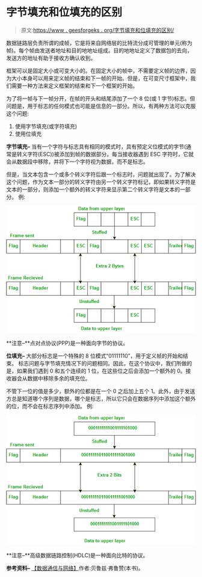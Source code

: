 # 字节填充和位填充的区别

> 原文:[https://www . geesforgeks . org/字节填充和位填充的区别/](https://www.geeksforgeeks.org/difference-between-byte-stuffing-and-bit-stuffing/)

数据链路层负责所谓的成帧，它是将来自网络层的比特流分成可管理的单元(称为帧)。每个帧由发送者地址和目的地地址组成。目的地地址定义了数据包的去向，发送方的地址有助于接收方确认收到。

框架可以是固定大小或可变大小的。在固定大小的帧中，不需要定义帧的边界，因为大小本身可以用来定义帧的结束和下一帧的开始。但是，在可变尺寸框架中，我们需要一种方法来定义框架的结束和下一个框架的开始。

为了将一帧与下一帧分开，在帧的开头和结尾添加了一个 8 位(或 1 字节)标志。但问题是，用于标志的任何模式也可能是信息的一部分。所以，有两种方法可以克服这个问题:

1.  使用字节填充(或字符填充)
2.  使用位填充

**字节填充–**
当有一个字符与标志具有相同的模式时，具有预定义位模式的字节(通常是转义字符(ESC))被添加到帧的数据部分。每当接收器遇到 ESC 字符时，它就会从数据段中移除，并将下一个字符视为数据，而不是标志。

但是，当文本包含一个或多个转义字符后跟一个标志时，问题就出现了。为了解决这个问题，作为文本一部分的转义字符由另一个转义字符标记，即如果转义字符是文本的一部分，则添加一个额外的转义字符来显示第二个转义字符是文本的一部分。
例:

![](img/a1d8e5b4fc135175c663292036536353.png)

**注意–**点对点协议(PPP)是一种面向字节的协议。

**位填充–**
大部分标志是一个特殊的 8 位模式“01111110”，用于定义帧的开始和结束。
标志问题与字节填充情况下的问题相同。因此，在这个协议中，我们所做的是，如果我们遇到 0 和五个连续的 1 位，在这些位之后会添加一个额外的 0。接收器会从数据中移除多余的填充位。

不管下一位的值是多少，额外的位都是在一个 0 之后加上五个 1。此外，由于发送方总是知道哪个序列是数据，哪个是标志，所以它只会在数据序列中添加这个额外的位，而不会在标志序列中添加。
例:

![](img/27bd0aa244583bf281a19ac68736b820.png)

**注意–**高级数据链路控制(HDLC)是一种面向比特的协议。

**参考资料–**
[【数据通信与网络】](https://www.amazon.in/COMMUNICATIONS-NETWORKING-UPDATE-Behrouz-Forouzan/dp/0070499357?tag=googinhydr18418-21&tag=googinkenshoo-21&ascsubtag=f648c41b-4e1c-497e-9a52-031912e87d54)作者:贝鲁兹·弗鲁赞(本书)。